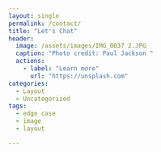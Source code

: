 ```yaml
---
layout: single
permalink: /contact/
title: "Let's Chat" 
header:
  image: /assets/images/IMG_0037 2.JPG
  caption: "Photo credit: Paul Jackson " 
  actions:
    - label: "Learn more"
      url: "https://unsplash.com"
categories:
  - Layout
  - Uncategorized
tags:
  - edge case
  - image
  - layout

---
```




